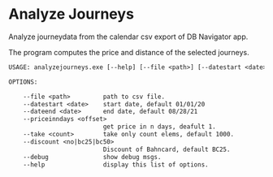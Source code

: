# Analyze Journeys

Analyze journeydata from the calendar csv export of DB Navigator app.

The program computes the price and distance of the selected journeys.

```txt
USAGE: analyzejourneys.exe [--help] [--file <path>] [--datestart <date>] [--dateend <date>] [--priceinndays <offset>] [--take <count>] [--discount <no|bc25|bc50>] [--debug]

OPTIONS:

    --file <path>         path to csv file.
    --datestart <date>    start date, default 01/01/20
    --dateend <date>      end date, default 08/28/21
    --priceinndays <offset>
                          get price in n days, deafult 1.
    --take <count>        take only count elems, default 1000.
    --discount <no|bc25|bc50>
                          Discount of Bahncard, default BC25.
    --debug               show debug msgs.
    --help                display this list of options.
```
